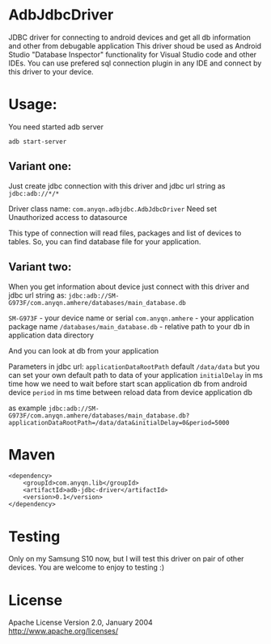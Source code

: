 # AdbJdbcDriver
JDBC driver for connecting to android devices and get all db information and other from debugable application
This driver shoud be used as Android Studio "Database Inspector" functionality for Visual Studio code and other IDEs.
You can use prefered sql connection plugin in any IDE and connect by this driver to your device.
# Usage:

You need started adb server

```adb start-server```

## Variant one:

Just create jdbc connection with this driver and
jdbc url string as 
```jdbc:adb://*/*```

Driver class name: 
```com.anyqn.adbjdbc.AdbJdbcDriver```
Need set Unauthorized access to datasource

This type of connection will read files, packages and list of devices to tables. So, you can find database file for your application.

## Variant two:
When you get information about device just connect with this driver and jdbc url string as:
```jdbc:adb://SM-G973F/com.anyqn.amhere/databases/main_database.db```

`SM-G973F` - your device name or serial
`com.anyqn.amhere` - your application package name
`/databases/main_database.db` - relative path to your db in application data directory

And you can look at db from your application

Parameters in jdbc url:
`applicationDataRootPath` default `/data/data` but you can set your own default path to data of your application
`initialDelay` in ms time how we need to wait before start scan application db from android device
`period` in ms time between reload data from device application db

as example
```jdbc:adb://SM-G973F/com.anyqn.amhere/databases/main_database.db?applicationDataRootPath=/data/data&initialDelay=0&period=5000```

# Maven
```
<dependency>
    <groupId>com.anyqn.lib</groupId>
    <artifactId>adb-jdbc-driver</artifactId>
    <version>0.1</version>
</dependency>
```
# Testing

Only on my Samsung S10 now, but I will test this driver on pair of other devices. You are welcome to enjoy to testing :)

# License

Apache License
Version 2.0, January 2004
http://www.apache.org/licenses/
